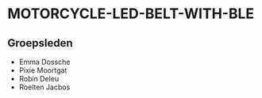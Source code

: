 # MOTORCYCLE-LED-BELT-WITH-BLE

## Groepsleden

* Emma Dossche
* Pixie Moortgat
* Robin Deleu
* Roelten Jacbos

